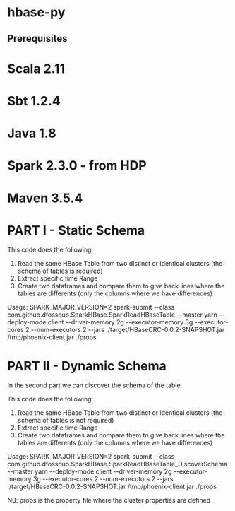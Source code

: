 # hbase-py

## Prerequisites 
# Scala 2.11
# Sbt 1.2.4 
# Java 1.8
# Spark 2.3.0 - from HDP 
# Maven 3.5.4

# PART I - Static Schema 

This code does the following:
  1) Read the same HBase Table from two distinct or identical clusters (the schema of tables is required)
  2) Extract specific time Range
  3) Create two dataframes and compare them to give back lines where the tables are differents (only the columns where we have differences)

Usage:
SPARK_MAJOR_VERSION=2 spark-submit --class com.github.dfossouo.SparkHBase.SparkReadHBaseTable --master yarn --deploy-mode client --driver-memory 2g --executor-memory 3g --executor-cores 2 --num-executors 2 --jars ./target/HBaseCRC-0.0.2-SNAPSHOT.jar /tmp/phoenix-client.jar ./props


# PART II - Dynamic Schema 

In the second part we can discover the schema of the table

This code does the following:
  1) Read the same HBase Table from two distinct or identical clusters (the schema of tables is not required)
  2) Extract specific time Range
  3) Create two dataframes and compare them to give back lines where the tables are differents (only the columns where we have differences)
  
Usage: 
SPARK_MAJOR_VERSION=2 spark-submit --class com.github.dfossouo.SparkHBase.SparkReadHBaseTable_DiscoverSchema --master yarn --deploy-mode client --driver-memory 2g --executor-memory 3g --executor-cores 2 --num-executors 2 --jars ./target/HBaseCRC-0.0.2-SNAPSHOT.jar /tmp/phoenix-client.jar ./props


NB: props is the property file where the cluster properties are defined